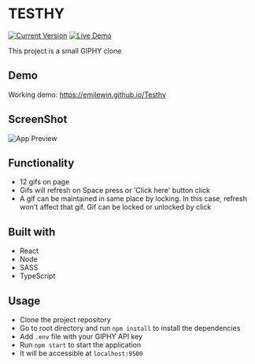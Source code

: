 TESTHY
============
[![Current Version](https://img.shields.io/badge/version-1.0.0-green.svg)](https://github.com/EmileWin/Testhy/) [![Live Demo](https://img.shields.io/badge/demo-online-green.svg)](https://emilewin.github.io/Testhy/)

This project is a small GIPHY clone

## Demo

Working demo: https://emilewin.github.io/Testhy

## ScreenShot

![App Preview](https://i.imgur.com/UjTA8En.jpg)

## Functionality
- 12 gifs on page
- Gifs will refresh on Space press or 'Click here' button click
- A gif can be maintained in same place by locking. In this case, refresh won't affect that gif. Gif can be locked or unlocked by click

## Built with
- React
- Node
- SASS
- TypeScript

## Usage
- Clone the project repository
- Go to root directory and run `npm install` to install the dependencies
- Add `.env` file with your GIPHY API key
- Run `npm start` to start the application
- It will be accessible at `localhost:9500`
